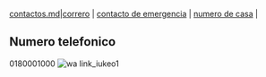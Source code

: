 [contactos.md](./contactos.md)|[correro](./correo.md) | [contacto de emergencia](./contactodeemergencia.md) | [numero de casa](./numerodecasa.md) |

## Numero telefonico
0180001000
![wa link_iukeo1](https://user-images.githubusercontent.com/100456385/158484711-933f373a-5106-4d74-bc94-fd972a7499ff.png)
